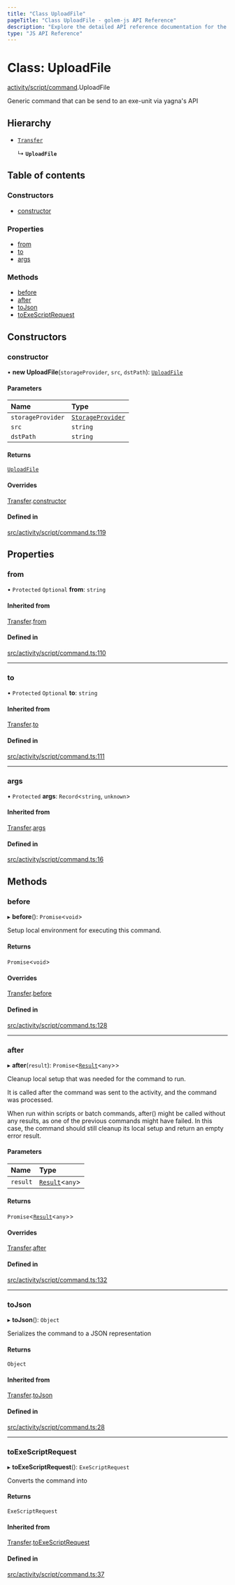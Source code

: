 ```yaml
---
title: "Class UploadFile"
pageTitle: "Class UploadFile - golem-js API Reference"
description: "Explore the detailed API reference documentation for the Class UploadFile within the golem-js SDK for the Golem Network."
type: "JS API Reference"
---
```

# Class: UploadFile

[activity/script/command](../modules/activity_script_command).UploadFile

Generic command that can be send to an exe-unit via yagna's API

## Hierarchy

- [`Transfer`](activity_script_command.Transfer)

  ↳ **`UploadFile`**

## Table of contents

### Constructors

- [constructor](activity_script_command.UploadFile#constructor)

### Properties

- [from](activity_script_command.UploadFile#from)
- [to](activity_script_command.UploadFile#to)
- [args](activity_script_command.UploadFile#args)

### Methods

- [before](activity_script_command.UploadFile#before)
- [after](activity_script_command.UploadFile#after)
- [toJson](activity_script_command.UploadFile#tojson)
- [toExeScriptRequest](activity_script_command.UploadFile#toexescriptrequest)

## Constructors

### constructor

• **new UploadFile**(`storageProvider`, `src`, `dstPath`): [`UploadFile`](activity_script_command.UploadFile)

#### Parameters

| Name | Type |
| :------ | :------ |
| `storageProvider` | [`StorageProvider`](../interfaces/shared_storage_provider.StorageProvider) |
| `src` | `string` |
| `dstPath` | `string` |

#### Returns

[`UploadFile`](activity_script_command.UploadFile)

#### Overrides

[Transfer](activity_script_command.Transfer).[constructor](activity_script_command.Transfer#constructor)

#### Defined in

[src/activity/script/command.ts:119](https://github.com/golemfactory/golem-js/blob/ed1cf1df/src/activity/script/command.ts#L119)

## Properties

### from

• `Protected` `Optional` **from**: `string`

#### Inherited from

[Transfer](activity_script_command.Transfer).[from](activity_script_command.Transfer#from)

#### Defined in

[src/activity/script/command.ts:110](https://github.com/golemfactory/golem-js/blob/ed1cf1df/src/activity/script/command.ts#L110)

___

### to

• `Protected` `Optional` **to**: `string`

#### Inherited from

[Transfer](activity_script_command.Transfer).[to](activity_script_command.Transfer#to)

#### Defined in

[src/activity/script/command.ts:111](https://github.com/golemfactory/golem-js/blob/ed1cf1df/src/activity/script/command.ts#L111)

___

### args

• `Protected` **args**: `Record`\<`string`, `unknown`\>

#### Inherited from

[Transfer](activity_script_command.Transfer).[args](activity_script_command.Transfer#args)

#### Defined in

[src/activity/script/command.ts:16](https://github.com/golemfactory/golem-js/blob/ed1cf1df/src/activity/script/command.ts#L16)

## Methods

### before

▸ **before**(): `Promise`\<`void`\>

Setup local environment for executing this command.

#### Returns

`Promise`\<`void`\>

#### Overrides

[Transfer](activity_script_command.Transfer).[before](activity_script_command.Transfer#before)

#### Defined in

[src/activity/script/command.ts:128](https://github.com/golemfactory/golem-js/blob/ed1cf1df/src/activity/script/command.ts#L128)

___

### after

▸ **after**(`result`): `Promise`\<[`Result`](activity_results.Result)\<`any`\>\>

Cleanup local setup that was needed for the command to run.

It is called after the command was sent to the activity, and the command was processed.

When run within scripts or batch commands, after() might be called without any results, as one of the previous
commands might have failed. In this case, the command should still cleanup its local setup and return an empty
error result.

#### Parameters

| Name | Type |
| :------ | :------ |
| `result` | [`Result`](activity_results.Result)\<`any`\> |

#### Returns

`Promise`\<[`Result`](activity_results.Result)\<`any`\>\>

#### Overrides

[Transfer](activity_script_command.Transfer).[after](activity_script_command.Transfer#after)

#### Defined in

[src/activity/script/command.ts:132](https://github.com/golemfactory/golem-js/blob/ed1cf1df/src/activity/script/command.ts#L132)

___

### toJson

▸ **toJson**(): `Object`

Serializes the command to a JSON representation

#### Returns

`Object`

#### Inherited from

[Transfer](activity_script_command.Transfer).[toJson](activity_script_command.Transfer#tojson)

#### Defined in

[src/activity/script/command.ts:28](https://github.com/golemfactory/golem-js/blob/ed1cf1df/src/activity/script/command.ts#L28)

___

### toExeScriptRequest

▸ **toExeScriptRequest**(): `ExeScriptRequest`

Converts the command into

#### Returns

`ExeScriptRequest`

#### Inherited from

[Transfer](activity_script_command.Transfer).[toExeScriptRequest](activity_script_command.Transfer#toexescriptrequest)

#### Defined in

[src/activity/script/command.ts:37](https://github.com/golemfactory/golem-js/blob/ed1cf1df/src/activity/script/command.ts#L37)
